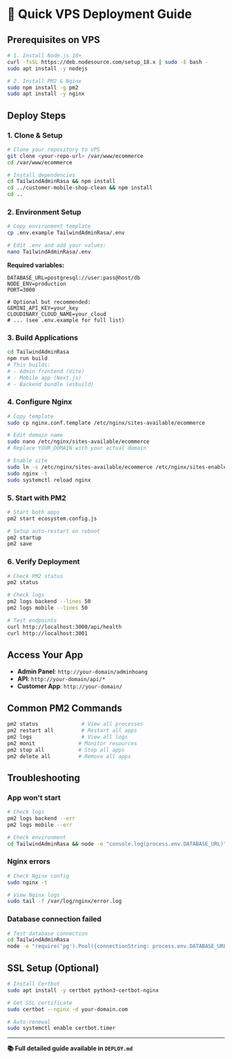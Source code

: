 # 🚀 Quick VPS Deployment Guide

## Prerequisites on VPS
```bash
# 1. Install Node.js 18+
curl -fsSL https://deb.nodesource.com/setup_18.x | sudo -E bash -
sudo apt install -y nodejs

# 2. Install PM2 & Nginx
sudo npm install -g pm2
sudo apt install -y nginx
```

## Deploy Steps

### 1. Clone & Setup
```bash
# Clone your repository to VPS
git clone <your-repo-url> /var/www/ecommerce
cd /var/www/ecommerce

# Install dependencies
cd TailwindAdminRasa && npm install
cd ../customer-mobile-shop-clean && npm install
cd ..
```

### 2. Environment Setup
```bash
# Copy environment template
cp .env.example TailwindAdminRasa/.env

# Edit .env and add your values:
nano TailwindAdminRasa/.env
```

**Required variables:**
```env
DATABASE_URL=postgresql://user:pass@host/db
NODE_ENV=production
PORT=3000

# Optional but recommended:
GEMINI_API_KEY=your_key
CLOUDINARY_CLOUD_NAME=your_cloud
# ... (see .env.example for full list)
```

### 3. Build Applications
```bash
cd TailwindAdminRasa
npm run build
# This builds:
# - Admin frontend (Vite)
# - Mobile app (Next.js)  
# - Backend bundle (esbuild)
```

### 4. Configure Nginx
```bash
# Copy template
sudo cp nginx.conf.template /etc/nginx/sites-available/ecommerce

# Edit domain name
sudo nano /etc/nginx/sites-available/ecommerce
# Replace YOUR_DOMAIN with your actual domain

# Enable site
sudo ln -s /etc/nginx/sites-available/ecommerce /etc/nginx/sites-enabled/
sudo nginx -t
sudo systemctl reload nginx
```

### 5. Start with PM2
```bash
# Start both apps
pm2 start ecosystem.config.js

# Setup auto-restart on reboot
pm2 startup
pm2 save
```

### 6. Verify Deployment
```bash
# Check PM2 status
pm2 status

# Check logs
pm2 logs backend --lines 50
pm2 logs mobile --lines 50

# Test endpoints
curl http://localhost:3000/api/health
curl http://localhost:3001
```

## Access Your App

- **Admin Panel**: `http://your-domain/adminhoang`
- **API**: `http://your-domain/api/*`
- **Customer App**: `http://your-domain/`

## Common PM2 Commands

```bash
pm2 status              # View all processes
pm2 restart all         # Restart all apps
pm2 logs                # View all logs
pm2 monit              # Monitor resources
pm2 stop all           # Stop all apps
pm2 delete all         # Remove all apps
```

## Troubleshooting

### App won't start
```bash
# Check logs
pm2 logs backend --err
pm2 logs mobile --err

# Check environment
cd TailwindAdminRasa && node -e "console.log(process.env.DATABASE_URL)"
```

### Nginx errors
```bash
# Check Nginx config
sudo nginx -t

# View Nginx logs
sudo tail -f /var/log/nginx/error.log
```

### Database connection failed
```bash
# Test database connection
cd TailwindAdminRasa
node -e "require('pg').Pool({connectionString: process.env.DATABASE_URL}).query('SELECT NOW()').then(r => console.log('✅ DB OK:', r.rows[0])).catch(e => console.error('❌ DB Error:', e.message))"
```

## SSL Setup (Optional)

```bash
# Install Certbot
sudo apt install -y certbot python3-certbot-nginx

# Get SSL certificate
sudo certbot --nginx -d your-domain.com

# Auto-renewal
sudo systemctl enable certbot.timer
```

---

**📚 Full detailed guide available in `DEPLOY.md`**
